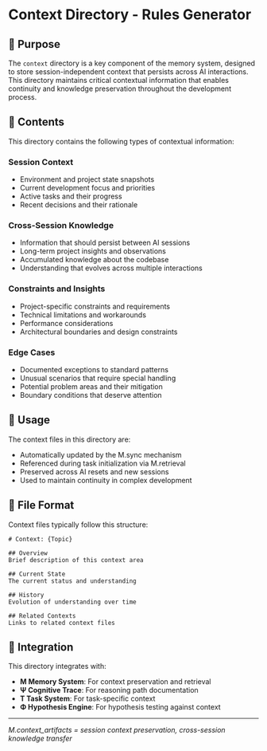 # Context Directory - Rules Generator

## 🎯 Purpose

The `context` directory is a key component of the memory system, designed to store session-independent context that persists across AI interactions. This directory maintains critical contextual information that enables continuity and knowledge preservation throughout the development process.

## 🎯 Contents

This directory contains the following types of contextual information:

### Session Context
- Environment and project state snapshots
- Current development focus and priorities
- Active tasks and their progress
- Recent decisions and their rationale

### Cross-Session Knowledge
- Information that should persist between AI sessions
- Long-term project insights and observations
- Accumulated knowledge about the codebase
- Understanding that evolves across multiple interactions

### Constraints and Insights
- Project-specific constraints and requirements
- Technical limitations and workarounds
- Performance considerations
- Architectural boundaries and design constraints

### Edge Cases
- Documented exceptions to standard patterns
- Unusual scenarios that require special handling
- Potential problem areas and their mitigation
- Boundary conditions that deserve attention

## 🎯 Usage

The context files in this directory are:
- Automatically updated by the M.sync mechanism
- Referenced during task initialization via M.retrieval
- Preserved across AI resets and new sessions
- Used to maintain continuity in complex development

## 🎯 File Format

Context files typically follow this structure:
```
# Context: {Topic}

## Overview
Brief description of this context area

## Current State
The current status and understanding

## History
Evolution of understanding over time

## Related Contexts
Links to related context files
```

## 🎯 Integration

This directory integrates with:
- **M Memory System**: For context preservation and retrieval
- **Ψ Cognitive Trace**: For reasoning path documentation
- **T Task System**: For task-specific context
- **Φ Hypothesis Engine**: For hypothesis testing against context

---

*M.context_artifacts = session context preservation, cross-session knowledge transfer* 